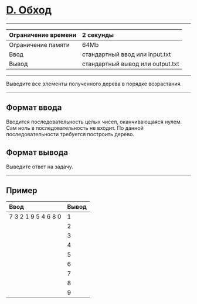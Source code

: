 # [D. Обход](https://contest.yandex.ru/contest/28069/problems/D/)

---
| Ограничение времени  | 2 секунды |
| :--- |:---|
| Ограничение памяти | 64Mb |
| Ввод | стандартный ввод или input.txt |
| Вывод | стандартный вывод или output.txt |
---
Выведите все элементы полученного дерева в порядке возрастания.

---
## Формат ввода
Вводится последовательность целых чисел, оканчивающаяся нулем. Сам ноль в последовательность не входит. По данной последовательности требуется построить дерево.

## Формат вывода
Выведите ответ на задачу.

---
## Пример

| Ввод | Вывод |
| :--- | :--- |
| 7 3 2 1 9 5 4 6 8 0 | 1 |
|  | 2 |
|  | 3 |
|  | 4 |
|  | 5 |
|  | 6 |
|  | 7 |
|  | 8 |
|  | 9 |
